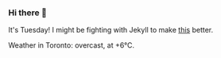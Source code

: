 ### Hi there :wave:

It's Tuesday! I might be fighting with Jekyll to make [this](https://swissclubto.github.io) better.

Weather in Toronto: overcast, at +6°C.

